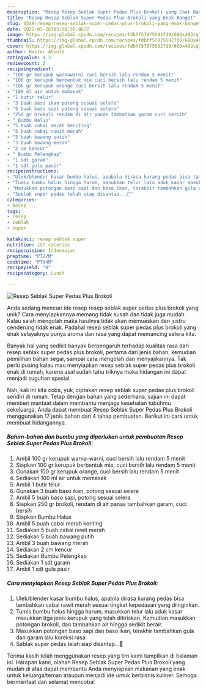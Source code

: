 ```yaml
---
description: "Resep Resep Seblak Super Pedas Plus Brokoli yang Enak Banget"
title: "Resep Resep Seblak Super Pedas Plus Brokoli yang Enak Banget"
slug: 4249-resep-resep-seblak-super-pedas-plus-brokoli-yang-enak-banget
date: 2021-07-26T03:38:35.067Z
image: https://img-global.cpcdn.com/recipes/fdbff570755927d0/680x482cq70/resep-seblak-super-pedas-plus-brokoli-foto-resep-utama.jpg
thumbnail: https://img-global.cpcdn.com/recipes/fdbff570755927d0/680x482cq70/resep-seblak-super-pedas-plus-brokoli-foto-resep-utama.jpg
cover: https://img-global.cpcdn.com/recipes/fdbff570755927d0/680x482cq70/resep-seblak-super-pedas-plus-brokoli-foto-resep-utama.jpg
author: Hester Abbott
ratingvalue: 4.3
reviewcount: 3
recipeingredient:
- "100 gr kerupuk warnawarni cuci bersih lalu rendam 5 menit"
- "100 gr kerupuk berbentuk mie cuci bersih lalu rendam 5 menit"
- "100 gr kerupuk orange cuci bersih lalu rendam 5 menit"
- "100 ml air untuk memasak"
- "1 butir telur"
- "3 buah baso ikan potong sesuai selera"
- "5 buah baso sapi potong sesuai selera"
- "250 gr brokoli rendam di air panas tambahkan garam cuci bersih"
- " Bumbu Halus"
- "5 buah cabai merah keriting"
- "5 buah cabai rawit merah"
- "5 buah bawang putih"
- "3 buah bawang merah"
- "2 cm kencur"
- " Bumbu Pelengkap"
- "1 sdt garam"
- "1 sdt gula pasir"
recipeinstructions:
- "Ulek/blender kasar bumbu halus, apabila dirasa kurang pedas bisa tambahkan cabai rawit merah sesuai tingkat kepedasan yang diinginkan."
- "Tumis bumbu halus hingga harum, masukkan telur lalu aduk kasar masukkan tiga jenis kerupuk yang telah ditiriskan. Kemudian masukkan potongan brokoli, dan tambahkan air hingga sedikit berair."
- "Masukkan potongan baso sapi dan baso ikan, terakhir tambahkan gula dan garam lalu koreksi rasa."
- "Seblak super pedas telah siap disantap...🥰"
categories:
- Resep
tags:
- resep
- seblak
- super

katakunci: resep seblak super 
nutrition: 157 calories
recipecuisine: Indonesian
preptime: "PT22M"
cooktime: "PT54M"
recipeyield: "4"
recipecategory: Lunch

---
```



![Resep Seblak Super Pedas Plus Brokoli](https://img-global.cpcdn.com/recipes/fdbff570755927d0/680x482cq70/resep-seblak-super-pedas-plus-brokoli-foto-resep-utama.jpg)

Anda sedang mencari ide resep resep seblak super pedas plus brokoli yang unik? Cara menyiapkannya memang tidak susah dan tidak juga mudah. Kalau salah mengolah maka hasilnya tidak akan memuaskan dan justru cenderung tidak enak. Padahal resep seblak super pedas plus brokoli yang enak selayaknya punya aroma dan rasa yang dapat memancing selera kita.

Banyak hal yang sedikit banyak berpengaruh terhadap kualitas rasa dari resep seblak super pedas plus brokoli, pertama dari jenis bahan, kemudian pemilihan bahan segar, sampai cara mengolah dan menyajikannya. Tak perlu pusing kalau mau menyiapkan resep seblak super pedas plus brokoli enak di rumah, karena asal sudah tahu triknya maka hidangan ini dapat menjadi suguhan spesial.




Nah, kali ini kita coba, yuk, ciptakan resep seblak super pedas plus brokoli sendiri di rumah. Tetap dengan bahan yang sederhana, sajian ini dapat memberi manfaat dalam membantu menjaga kesehatan tubuhmu sekeluarga. Anda dapat membuat Resep Seblak Super Pedas Plus Brokoli menggunakan 17 jenis bahan dan 4 tahap pembuatan. Berikut ini cara untuk membuat hidangannya.

<!--inarticleads1-->

##### Bahan-bahan dan bumbu yang diperlukan untuk pembuatan Resep Seblak Super Pedas Plus Brokoli:

1. Ambil 100 gr kerupuk warna-warni, cuci bersih lalu rendam 5 menit
1. Siapkan 100 gr kerupuk berbentuk mie, cuci bersih lalu rendam 5 menit
1. Gunakan 100 gr kerupuk orange, cuci bersih lalu rendam 5 menit
1. Sediakan 100 ml air untuk memasak
1. Ambil 1 butir telur
1. Gunakan 3 buah baso ikan, potong sesuai selera
1. Ambil 5 buah baso sapi, potong sesuai selera
1. Siapkan 250 gr brokoli, rendam di air panas tambahkan garam, cuci bersih
1. Siapkan  Bumbu Halus
1. Ambil 5 buah cabai merah keriting
1. Sediakan 5 buah cabai rawit merah
1. Sediakan 5 buah bawang putih
1. Ambil 3 buah bawang merah
1. Sediakan 2 cm kencur
1. Sediakan  Bumbu Pelengkap
1. Sediakan 1 sdt garam
1. Ambil 1 sdt gula pasir




<!--inarticleads2-->

##### Cara menyiapkan Resep Seblak Super Pedas Plus Brokoli:

1. Ulek/blender kasar bumbu halus, apabila dirasa kurang pedas bisa tambahkan cabai rawit merah sesuai tingkat kepedasan yang diinginkan.
1. Tumis bumbu halus hingga harum, masukkan telur lalu aduk kasar masukkan tiga jenis kerupuk yang telah ditiriskan. Kemudian masukkan potongan brokoli, dan tambahkan air hingga sedikit berair.
1. Masukkan potongan baso sapi dan baso ikan, terakhir tambahkan gula dan garam lalu koreksi rasa.
1. Seblak super pedas telah siap disantap...🥰




Terima kasih telah menggunakan resep yang tim kami tampilkan di halaman ini. Harapan kami, olahan Resep Seblak Super Pedas Plus Brokoli yang mudah di atas dapat membantu Anda menyiapkan makanan yang enak untuk keluarga/teman ataupun menjadi ide untuk berbisnis kuliner. Semoga bermanfaat dan selamat mencoba!
